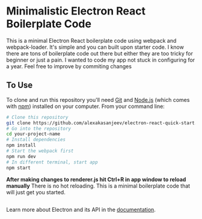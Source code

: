 # Minimalistic Electron React Boilerplate Code


This is a minimal Electron React boilerplate code using webpack and webpack-loader. It's simple and you can built upon starter code. I know there are tons of boilerplate code out there but either they are too tricky for beginner or just a pain. I wanted to code my app not stuck in configuring for a year. Feel free to improve by commiting changes

## To Use

To clone and run this repository you'll need [Git](https://git-scm.com) and [Node.js](https://nodejs.org/en/download/) (which comes with [npm](http://npmjs.com)) installed on your computer. From your command line:

```bash
# Clone this repository
git clone https://github.com/alexakasanjeev/electron-react-quick-start.git your-project-name
# Go into the repository
cd your-project-name
# Install dependencies
npm install
# Start the webpack first
npm run dev
# In different terminal, start app
npm start
```


**After making changes to renderer.js hit Ctrl+R in app window to reload manually**
There is no hot reloading. This is a minimal boilerplate code that will just get you started.

##

Learn more about Electron and its API in the [documentation](http://electron.atom.io/docs/latest).
